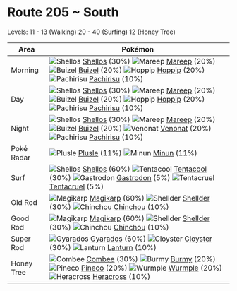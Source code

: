 # Route 205 ~ South
Levels: 11 - 13 (Walking) 20 - 40 (Surfing) 12 (Honey Tree)

Area       | Pokémon
---        | ---
Morning    | ![][422]  [Shellos] (30%) ![][179]  [Mareep] (20%) ![][418]  [Buizel] (20%)  ![][187]  [Hoppip] (20%) ![][417]  [Pachirisu] (10%)
Day        | ![][422]  [Shellos] (30%) ![][179]  [Mareep] (20%) ![][418]  [Buizel] (20%)  ![][187]  [Hoppip] (20%) ![][417]  [Pachirisu] (10%)
Night      | ![][422]  [Shellos] (30%) ![][179]  [Mareep] (20%) ![][418]  [Buizel] (20%)  ![][048]  [Venonat] (20%) ![][417]  [Pachirisu] (10%)
Poké Radar | ![][311]  [Plusle] (11%) ![][312]  [Minun] (11%)
Surf       | ![][422]  [Shellos] (60%) ![][072]  [Tentacool] (30%) ![][423]  [Gastrodon] (5%)  ![][073]  [Tentacruel] (5%)
Old Rod    | ![][129]  [Magikarp] (60%) ![][090]  [Shellder] (30%) ![][170]  [Chinchou] (10%)
Good Rod   | ![][129]  [Magikarp] (60%) ![][090]  [Shellder] (30%) ![][170]  [Chinchou] (10%)
Super Rod  | ![][130]  [Gyarados] (60%) ![][091]  [Cloyster] (30%) ![][171]  [Lanturn] (10%)
Honey Tree | ![][415]  [Combee] (30%) ![][412]  [Burmy] (20%) ![][204]  [Pineco] (20%)  ![][265]  [Wurmple] (20%) ![][214]  [Heracross] (10%)


[048]: https://raw.githubusercontent.com/PokeAPI/sprites/master/sprites/pokemon/48.png "Venonat"
[072]: https://raw.githubusercontent.com/PokeAPI/sprites/master/sprites/pokemon/72.png "Tentacool"
[073]: https://raw.githubusercontent.com/PokeAPI/sprites/master/sprites/pokemon/73.png "Tentacruel"
[090]: https://raw.githubusercontent.com/PokeAPI/sprites/master/sprites/pokemon/90.png "Shellder"
[091]: https://raw.githubusercontent.com/PokeAPI/sprites/master/sprites/pokemon/91.png "Cloyster"
[129]: https://raw.githubusercontent.com/PokeAPI/sprites/master/sprites/pokemon/129.png "Magikarp"
[130]: https://raw.githubusercontent.com/PokeAPI/sprites/master/sprites/pokemon/130.png "Gyarados"
[170]: https://raw.githubusercontent.com/PokeAPI/sprites/master/sprites/pokemon/170.png "Chinchou"
[171]: https://raw.githubusercontent.com/PokeAPI/sprites/master/sprites/pokemon/171.png "Lanturn"
[179]: https://raw.githubusercontent.com/PokeAPI/sprites/master/sprites/pokemon/179.png "Mareep"
[187]: https://raw.githubusercontent.com/PokeAPI/sprites/master/sprites/pokemon/187.png "Hoppip"
[204]: https://raw.githubusercontent.com/PokeAPI/sprites/master/sprites/pokemon/204.png "Pineco"
[214]: https://raw.githubusercontent.com/PokeAPI/sprites/master/sprites/pokemon/214.png "Heracross"
[265]: https://raw.githubusercontent.com/PokeAPI/sprites/master/sprites/pokemon/265.png "Wurmple"
[311]: https://raw.githubusercontent.com/PokeAPI/sprites/master/sprites/pokemon/311.png "Plusle"
[312]: https://raw.githubusercontent.com/PokeAPI/sprites/master/sprites/pokemon/312.png "Minun"
[412]: https://raw.githubusercontent.com/PokeAPI/sprites/master/sprites/pokemon/412.png "Burmy"
[415]: https://raw.githubusercontent.com/PokeAPI/sprites/master/sprites/pokemon/415.png "Combee"
[417]: https://raw.githubusercontent.com/PokeAPI/sprites/master/sprites/pokemon/417.png "Pachirisu"
[418]: https://raw.githubusercontent.com/PokeAPI/sprites/master/sprites/pokemon/418.png "Buizel"
[422]: https://raw.githubusercontent.com/PokeAPI/sprites/master/sprites/pokemon/422.png "Shellos"
[423]: https://raw.githubusercontent.com/PokeAPI/sprites/master/sprites/pokemon/423.png "Gastrodon"
[Venonat]: /pokemon_changes/048.md
[Tentacool]: /pokemon_changes/072.md
[Tentacruel]: /pokemon_changes/073.md
[Shellder]: /pokemon_changes/090.md
[Cloyster]: /pokemon_changes/091.md
[Magikarp]: /pokemon_changes/129.md
[Gyarados]: /pokemon_changes/130.md
[Chinchou]: /pokemon_changes/170.md
[Lanturn]: /pokemon_changes/171.md
[Mareep]: /pokemon_changes/179.md
[Hoppip]: /pokemon_changes/187.md
[Pineco]: /pokemon_changes/204.md
[Heracross]: /pokemon_changes/214.md
[Wurmple]: /pokemon_changes/265.md
[Plusle]: /pokemon_changes/311.md
[Minun]: /pokemon_changes/312.md
[Burmy]: /pokemon_changes/412.md
[Combee]: /pokemon_changes/415.md
[Pachirisu]: /pokemon_changes/417.md
[Buizel]: /pokemon_changes/418.md
[Shellos]: /pokemon_changes/422.md
[Gastrodon]: /pokemon_changes/423.md
